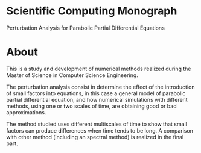 # Scientific Computing Monograph
Perturbation Analysis for Parabolic Partial Differential Equations

# About
This is a study and development of numerical methods realized during the Master of Science in Computer Science Engineering.

The perturbation analysis consist in determine the effect of the introduction of small factors into equations, in this case a general model of parabolic partial differential equation, and how numerical simulations with different methods, using one or two scales of time, are obtaining good or bad approximations.

The method studied uses different multiscales of time to show that small factors can produce differences when time tends to be long. A comparison with other method (including an spectral method) is realized in the final part.
